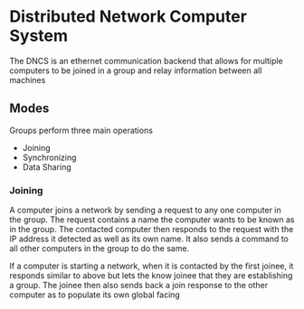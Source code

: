 # Distributed Network Computer System

The DNCS is an ethernet communication backend that allows for multiple computers to be joined in a group and relay information between all machines

## Modes

Groups perform three main operations

- Joining
- Synchronizing
- Data Sharing

### Joining

A computer joins a network by sending a request to any one computer in the group. The request contains a name the computer wants to be known as in the group. The contacted computer then responds to the request with the IP address it detected as well as its own name. It also sends a command to all other computers in the group to do the same.

If a computer is starting a network, when it is contacted by the first joinee, it responds similar to above but lets the know joinee that they are establishing a group. The joinee then also sends back a join response to the other computer as to populate its own global facing 